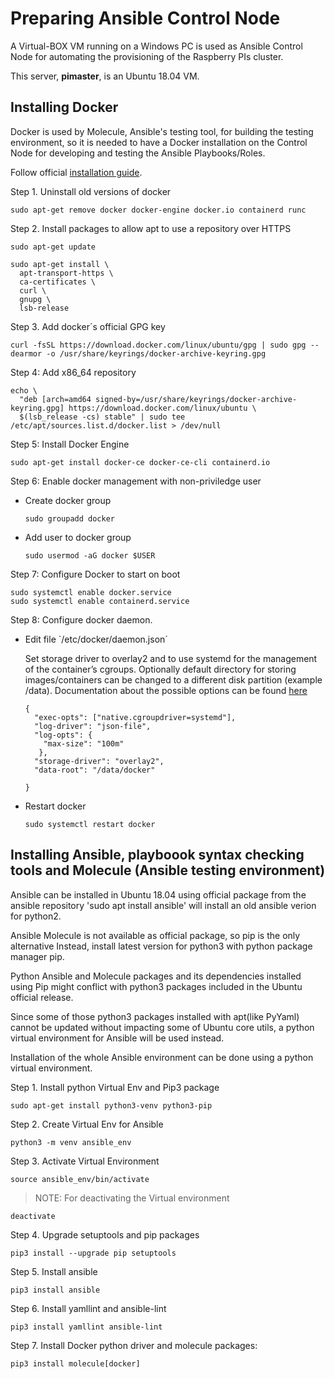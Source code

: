 # Preparing Ansible Control Node

A Virtual-BOX VM running on a Windows PC is used as Ansible Control Node for automating the provisioning of the Raspberry PIs cluster.

This server, **pimaster**, is an Ubuntu 18.04 VM.

## Installing Docker

Docker is used by Molecule, Ansible's testing tool, for building the testing environment, so it is needed to have a Docker installation on the Control Node for developing and testing the Ansible Playbooks/Roles.

Follow official [installation guide](https://docs.docker.com/engine/install/ubuntu/).

Step 1. Uninstall old versions of docker

    sudo apt-get remove docker docker-engine docker.io containerd runc

Step 2. Install packages to allow apt to use a repository over HTTPS

```
sudo apt-get update

sudo apt-get install \
  apt-transport-https \
  ca-certificates \
  curl \
  gnupg \
  lsb-release
```
	
	
Step 3. Add docker´s official GPG	key
	
	curl -fsSL https://download.docker.com/linux/ubuntu/gpg | sudo gpg --dearmor -o /usr/share/keyrings/docker-archive-keyring.gpg
	

Step 4: Add x86_64 repository	

```
echo \
  "deb [arch=amd64 signed-by=/usr/share/keyrings/docker-archive-keyring.gpg] https://download.docker.com/linux/ubuntu \
  $(lsb_release -cs) stable" | sudo tee /etc/apt/sources.list.d/docker.list > /dev/null
```

Step 5: Install Docker Engine


    sudo apt-get install docker-ce docker-ce-cli containerd.io
	

Step 6: Enable docker management with non-priviledge user

- Create docker group

    ```
    sudo groupadd docker
    ```
    
- Add user to docker group

    ```
    sudo usermod -aG docker $USER
    ```
    
Step 7: Configure Docker to start on boot

    sudo systemctl enable docker.service
    sudo systemctl enable containerd.service

Step 8: Configure docker daemon.

- Edit file `/etc/docker/daemon.json´
	
   Set storage driver to overlay2 and to use systemd for the management of the container’s cgroups.
   Optionally default directory for storing images/containers can be changed to a different disk partition (example /data).
   Documentation about the possible options can be found [here](https://docs.docker.com/engine/reference/commandline/dockerd/#daemon-configuration-file)
	
	```
	{
      "exec-opts": ["native.cgroupdriver=systemd"],
      "log-driver": "json-file",
      "log-opts": {
        "max-size": "100m"
       },
      "storage-driver": "overlay2",
	  "data-root": "/data/docker"
	  
    }
    ```	
- Restart docker

    ```
    sudo systemctl restart docker
    ```
    
## Installing Ansible, playboook syntax checking tools and Molecule (Ansible testing environment)

Ansible can be installed in Ubuntu 18.04 using official package from the ansible repository 'sudo apt install ansible' will install an old ansible verion for python2.

Ansible Molecule is not available as official package, so pip is the only alternative
Instead, install latest version for python3 with python package manager pip.

Python Ansible and Molecule packages and its dependencies installed using Pip might conflict with python3 packages included in the Ubuntu official release.

Since some of those python3 packages installed with apt(like PyYaml) cannot be updated without impacting some of Ubuntu core utils, a python virtual environment for Ansible will be used instead.

Installation of the whole Ansible environment can be done using a python virtual environment.

Step 1. Install python Virtual Env and Pip3 package

    sudo apt-get install python3-venv python3-pip

Step 2. Create Virtual Env for Ansible

    python3 -m venv ansible_env

Step 3. Activate Virtual Environment

    source ansible_env/bin/activate
	
> NOTE: For deactivating the Virtual environment

	deactivate

Step 4. Upgrade setuptools and pip packages

    pip3 install --upgrade pip setuptools
	
Step 5. Install ansible

    pip3 install ansible

Step 6. Install yamllint and ansible-lint

    pip3 install yamllint ansible-lint

Step 7. Install Docker python driver and molecule packages:

    pip3 install molecule[docker]
